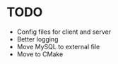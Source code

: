 # TODO

- Config files for client and server
- Better logging
- Move MySQL to external file
- Move to CMake
